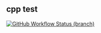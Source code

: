 cpp test
--------
[![GitHub Workflow Status (branch)](https://img.shields.io/github/actions/workflow/status/leleact/cpptest/test.yml?style=for-the-badge)](https://github.com/leleact/cpptest)